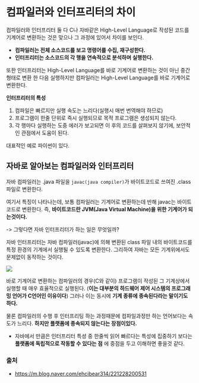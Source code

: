 # 컴파일러와 인터프리터의 차이

컴파일러와 인터프리터 둘 다 C나 자바같은 High-Level Language로 작성된 코드를 기계어로 변환하는 것은 맞으나 그 과정에 있어서 차이를 보인다.  

- __컴파일러는 전체 소스코드를 보고 명령어를 수집, 재구성한다.__
- __인터프리터는 소스코드의 각 행을 연속적으로 분석하며 실행한다.__  

또한 인터프리터는 High-Level Language를 바로 기계어로 변환하는 것이 아닌 중간형태로 변환 한 다음 실행하지만 컴파일러는 High-Level Language를 바로 기계어로 변환한다.  

__인터프리터의 특성__ 

1. 컴파일은 빠르지만 실행 속도는 느리다(실행시 매번 번역해야 하므로)
2. 프로그램이 한줄 단위로 즉시 실행되므로 목적 프로그램은 생성되지 않는다.
3. 각 행마다 실행하는 도중 에러가 보고되면 이 후의 코드를 살펴보지 않기에, 보안적인 관점에서 도움이 된다.  

대표적인 예로 파이썬이 있다.

## 자바로 알아보는 컴파일러와 인터프리터

자바 컴파일러는 .java 파일을 `javac(java compiler)`가 바이트코드로 쓰여진 .class 파일로 변환한다.  

여기서 특징이 나타나는데, 보통 컴파일러는 기계어로 변환하는데 반해 javac는 바이트코드로 변환한다. 즉, __바이트코드란 JVM(Java Virtual Machine)을 위한 기계어가 되는것이다.__  

-> 그렇다면 자바 인터프리터가 하는 일은 무엇일까?  

자바 인터프리터는 자바 컴파일러(javac)에 의해 변환된 class 파일 내의 바이트코드를 특정 환경의 기계에서 실행될 수 있도록 변환한다. 그리하여 자바는 모든 기계위에서도 문제없이 동작하는 것이다.

<img src="https://mblogthumb-phinf.pstatic.net/MjAxODAzMTNfMjU1/MDAxNTIwOTM2MDg5NzU5.FC9iwVzwVFoJ7L3d7R1MF1YBW8BMwQV9DLS3wCNvSJsg.OEmYIspBpTdYGKlQYIPsfThUhCdxdcS_rJnTuU-CTfkg.PNG.ehcibear314/%EC%9E%90%EB%B0%94%EC%BB%B4%ED%8C%8C%EC%9D%BC%EB%9F%AC%EC%99%80%EC%9E%90%EB%B0%94%EC%9D%B8%ED%84%B0%ED%94%84%EB%A6%AC%ED%84%B0.png?type=w800"><br/>

바로 기계어로 변환하는 컴파일러의 경우(C와 같이) 프로그램이 작성된 그 기계상에서 실행할 때 매우 효율적으로 실행된다. (__이는 대부분의 하드웨어 제어 시스템의 프로그래밍 언어가 C언어인 이유이다__) 그러나 이는 동시에 __기계 종류에 종속된다라는 말이기도 하다.__   

물론 컴파일러의 수행 후 인터프리팅 하는 과정때문에 컴파일과정만 하는 언어보다는 속도가 느리다. __하지만 플랫폼에 종속되지 않는다는 장점이있다.__  

- 자바에서 만큼은 인터프리터 특성 중 한줄씩 읽어 빠르다는 특성에 집중하기 보다는 __플랫폼에 독립적으로 작동할 수 있다는 점__ 에 중점을 두고 이해하면 좋을것 같다.

### 출처
- https://m.blog.naver.com/ehcibear314/221228200531